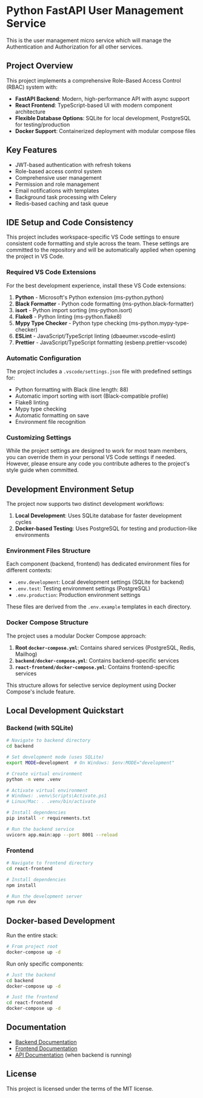# Python FastAPI User Management Service

This is the user management micro service which will manage the Authentication and Authorization for all other services.

## Project Overview

This project implements a comprehensive Role-Based Access Control (RBAC) system with:

- **FastAPI Backend**: Modern, high-performance API with async support
- **React Frontend**: TypeScript-based UI with modern component architecture
- **Flexible Database Options**: SQLite for local development, PostgreSQL for testing/production
- **Docker Support**: Containerized deployment with modular compose files

## Key Features

- JWT-based authentication with refresh tokens
- Role-based access control system
- Comprehensive user management
- Permission and role management
- Email notifications with templates
- Background task processing with Celery
- Redis-based caching and task queue

## IDE Setup and Code Consistency

This project includes workspace-specific VS Code settings to ensure consistent code formatting and style across the team. These settings are committed to the repository and will be automatically applied when opening the project in VS Code.

### Required VS Code Extensions

For the best development experience, install these VS Code extensions:

1. **Python** - Microsoft's Python extension (ms-python.python)
2. **Black Formatter** - Python code formatting (ms-python.black-formatter)
3. **isort** - Python import sorting (ms-python.isort)
4. **Flake8** - Python linting (ms-python.flake8)
5. **Mypy Type Checker** - Python type checking (ms-python.mypy-type-checker)
6. **ESLint** - JavaScript/TypeScript linting (dbaeumer.vscode-eslint)
7. **Prettier** - JavaScript/TypeScript formatting (esbenp.prettier-vscode)

### Automatic Configuration

The project includes a `.vscode/settings.json` file with predefined settings for:

- Python formatting with Black (line length: 88)
- Automatic import sorting with isort (Black-compatible profile)
- Flake8 linting
- Mypy type checking
- Automatic formatting on save
- Environment file recognition

### Customizing Settings

While the project settings are designed to work for most team members, you can override them in your personal VS Code settings if needed. However, please ensure any code you contribute adheres to the project's style guide when committed.

## Development Environment Setup

The project now supports two distinct development workflows:

1. **Local Development**: Uses SQLite database for faster development cycles
2. **Docker-based Testing**: Uses PostgreSQL for testing and production-like environments

### Environment Files Structure

Each component (backend, frontend) has dedicated environment files for different contexts:

- `.env.development`: Local development settings (SQLite for backend)
- `.env.test`: Testing environment settings (PostgreSQL)
- `.env.production`: Production environment settings

These files are derived from the `.env.example` templates in each directory.

### Docker Compose Structure

The project uses a modular Docker Compose approach:

1. **Root `docker-compose.yml`**: Contains shared services (PostgreSQL, Redis, Mailhog)
2. **`backend/docker-compose.yml`**: Contains backend-specific services
3. **`react-frontend/docker-compose.yml`**: Contains frontend-specific services

This structure allows for selective service deployment using Docker Compose's include feature.

## Local Development Quickstart

### Backend (with SQLite)

```bash
# Navigate to backend directory
cd backend

# Set development mode (uses SQLite)
export MODE=development  # On Windows: $env:MODE="development"

# Create virtual environment
python -m venv .venv

# Activate virtual environment
# Windows: .venv\Scripts\Activate.ps1
# Linux/Mac: . .venv/bin/activate

# Install dependencies
pip install -r requirements.txt

# Run the backend service
uvicorn app.main:app --port 8001 --reload
```

### Frontend

```bash
# Navigate to frontend directory
cd react-frontend

# Install dependencies
npm install

# Run the development server
npm run dev
```

## Docker-based Development

Run the entire stack:

```bash
# From project root
docker-compose up -d
```

Run only specific components:

```bash
# Just the backend
cd backend
docker-compose up -d

# Just the frontend
cd react-frontend
docker-compose up -d
```

## Documentation

- [Backend Documentation](backend/backend.md)
- [Frontend Documentation](react-frontend/README.md)
- [API Documentation](http://localhost:8001/docs) (when backend is running)

## License

This project is licensed under the terms of the MIT license.
